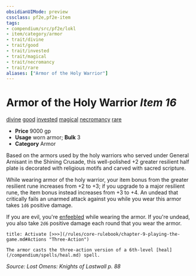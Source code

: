 ```yaml
---
obsidianUIMode: preview
cssclass: pf2e,pf2e-item
tags:
- compendium/src/pf2e/lokl
- item/category/armor
- trait/divine
- trait/good
- trait/invested
- trait/magical
- trait/necromancy
- trait/rare
aliases: ["Armor of the Holy Warrior"]
---
```

# Armor of the Holy Warrior *Item 16*  
[divine](/rules/traits/divine.md)  [good](/rules/traits/good.md)  [invested](/rules/traits/invested.md)  [magical](/rules/traits/magical.md)  [necromancy](/rules/traits/necromancy.md)  [rare](/rules/traits/rare.md)  

- **Price** 9000 gp
- **Usage** worn armor; **Bulk** 3
- **Category** Armor

Based on the armors used by the holy warriors who served under General Arnisant in the Shining Crusade, this well-polished +2 greater resilient half plate is decorated with religious motifs and carved with sacred scripture.

While wearing armor of the holy warrior, your item bonus from the greater resilient rune increases from +2 to +3; if you upgrade to a major resilient rune, the item bonus instead increases from +3 to +4. An undead that critically fails an unarmed attack against you while you wear this armor takes `1d6` positive damage.

If you are evil, you're [enfeebled](/rules/conditions.md#Enfeebled) while wearing the armor. If you're undead, you also take `2d6` positive damage each round that you wear the armor.

```ad-embed-ability
title: Activate [>>>](/rules/core-rulebook/chapter-9-playing-the-game.md#Actions "Three-Action")

The armor casts the three-action version of a 6th-level [heal](/compendium/spells/heal.md) spell.
```

*Source: Lost Omens: Knights of Lastwall p. 88*